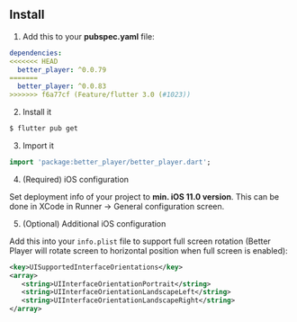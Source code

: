 ## Install

1. Add this to your **pubspec.yaml** file:

```yaml
dependencies:
<<<<<<< HEAD
  better_player: ^0.0.79
=======
  better_player: ^0.0.83
>>>>>>> f6a77cf (Feature/flutter 3.0 (#1023))
```

2. Install it

```bash
$ flutter pub get
```

3. Import it

```dart
import 'package:better_player/better_player.dart';
```

4. (Required) iOS configuration

Set deployment info of your project to **min. iOS 11.0 version**. This can be done in XCode in Runner -> General configuration screen.

5. (Optional) Additional iOS configuration

Add this into your `info.plist` file to support full screen rotation (Better Player will rotate screen to horizontal position when full screen is enabled):

```xml
<key>UISupportedInterfaceOrientations</key>
<array>
   <string>UIInterfaceOrientationPortrait</string>
   <string>UIInterfaceOrientationLandscapeLeft</string>
   <string>UIInterfaceOrientationLandscapeRight</string>
</array>
```
